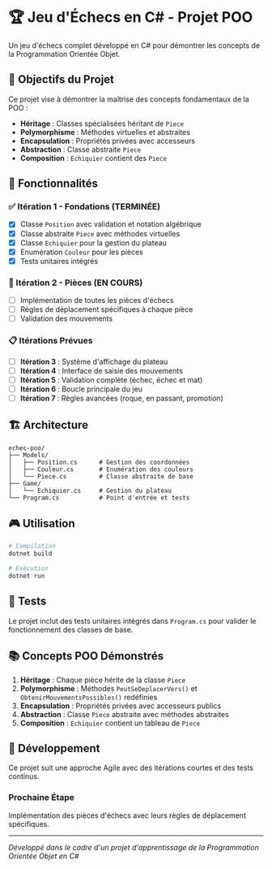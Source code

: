 # 🏆 Jeu d'Échecs en C# - Projet POO

Un jeu d'échecs complet développé en C# pour démontrer les concepts de la Programmation Orientée Objet.

## 🎯 Objectifs du Projet

Ce projet vise à démontrer la maîtrise des concepts fondamentaux de la POO :
- **Héritage** : Classes spécialisées héritant de `Piece`
- **Polymorphisme** : Méthodes virtuelles et abstraites
- **Encapsulation** : Propriétés privées avec accesseurs
- **Abstraction** : Classe abstraite `Piece`
- **Composition** : `Echiquier` contient des `Piece`

## 🚀 Fonctionnalités

### ✅ Itération 1 - Fondations (TERMINÉE)
- [x] Classe `Position` avec validation et notation algébrique
- [x] Classe abstraite `Piece` avec méthodes virtuelles
- [x] Classe `Echiquier` pour la gestion du plateau
- [x] Enumération `Couleur` pour les pièces
- [x] Tests unitaires intégrés

### 🔄 Itération 2 - Pièces (EN COURS)
- [ ] Implémentation de toutes les pièces d'échecs
- [ ] Règles de déplacement spécifiques à chaque pièce
- [ ] Validation des mouvements

### 📋 Itérations Prévues
- [ ] **Itération 3** : Système d'affichage du plateau
- [ ] **Itération 4** : Interface de saisie des mouvements
- [ ] **Itération 5** : Validation complète (échec, échec et mat)
- [ ] **Itération 6** : Boucle principale du jeu
- [ ] **Itération 7** : Règles avancées (roque, en passant, promotion)

## 🏗️ Architecture

```
echec-poo/
├── Models/
│   ├── Position.cs      # Gestion des coordonnées
│   ├── Couleur.cs       # Enumération des couleurs
│   └── Piece.cs         # Classe abstraite de base
├── Game/
│   └── Echiquier.cs     # Gestion du plateau
└── Program.cs           # Point d'entrée et tests
```

## 🎮 Utilisation

```bash
# Compilation
dotnet build

# Exécution
dotnet run
```

## 🧪 Tests

Le projet inclut des tests unitaires intégrés dans `Program.cs` pour valider le fonctionnement des classes de base.

## 📚 Concepts POO Démonstrés

1. **Héritage** : Chaque pièce hérite de la classe `Piece`
2. **Polymorphisme** : Méthodes `PeutSeDeplacerVers()` et `ObtenirMouvementsPossibles()` redéfinies
3. **Encapsulation** : Propriétés privées avec accesseurs publics
4. **Abstraction** : Classe `Piece` abstraite avec méthodes abstraites
5. **Composition** : `Echiquier` contient un tableau de `Piece`

## 🚧 Développement

Ce projet suit une approche Agile avec des itérations courtes et des tests continus.

### Prochaine Étape
Implémentation des pièces d'échecs avec leurs règles de déplacement spécifiques.

---

*Développé dans le cadre d'un projet d'apprentissage de la Programmation Orientée Objet en C#*

